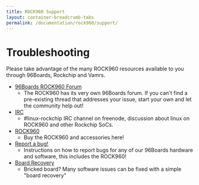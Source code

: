 ```yaml
---
title: ROCK960 Support
layout: container-breadcrumb-tabs
permalink: /documentation/rock960/support/
---
```


# Troubleshooting

Please take advantage of the many ROCK960 resources available to you through 96Boards, Rockchip and Vamrs.

- [96Boards ROCK960 Forum](https://discuss.96boards.org/c/products/rock960)
   - The ROCK960 has its very own 96Boards forum. If you can't find a pre-existing thread that addresses your issue, start your own and let the community help out!
- [IRC](http://webchat.freenode.net/?channels=linux-rockchip)
   - \#linux-rockchip IRC channel on freenode, discussion about linux on ROCK960 and other Rockchip SoCs.
- [ROCK960](buy.md)
   - Buy the ROCK960 and accessories here! 
- [Report a bug!](../../../Report_a_bug.md)
   - Instructions on how to report bugs for any of our 96Boards hardware and software, this includes the ROCK960!
- [Board Recovery](../installation/board-recovery.md)
   - Bricked board? Many software issues can be fixed with a simple "board recovery"
